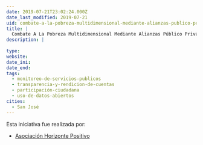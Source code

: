 ```yaml
---
date: 2019-07-21T23:02:24.000Z
date_last_modified: 2019-07-21
uid: combate-a-la-pobreza-multidimensional-mediante-alianzas-publico-privadas
title: |
  Combate A La Pobreza Multidimensional Mediante Alianzas Público Privadas
description: |
  
type: 
website: 
date_ini: 
date_end: 
tags:
  - monitoreo-de-servicios-publicos
  - transparencia-y-rendicion-de-cuentas
  - participación-ciudadana
  - uso-de-datos-abiertos
cities: 
  - San José
---
```


Esta iniciativa fue realizada por:

- [Asociación Horizonte Positivo](/organizaciones/asociacion-horizonte-positivo)
